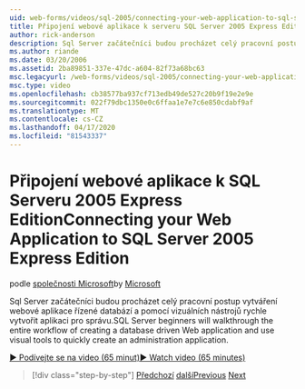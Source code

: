 ```yaml
---
uid: web-forms/videos/sql-2005/connecting-your-web-application-to-sql-server-2005-express-edition
title: Připojení webové aplikace k serveru SQL Server 2005 Express Edition | Dokumenty společnosti Microsoft
author: rick-anderson
description: Sql Server začátečníci budou procházet celý pracovní postup vytváření webové aplikace řízené databází a pomocí vizuálních nástrojů rychle vytvořit administrat...
ms.author: riande
ms.date: 03/20/2006
ms.assetid: 2ba89851-337e-47dc-a604-82f73a68bc63
msc.legacyurl: /web-forms/videos/sql-2005/connecting-your-web-application-to-sql-server-2005-express-edition
msc.type: video
ms.openlocfilehash: cb38577ba937cf713edb49de527c20b9f19e2e9e
ms.sourcegitcommit: 022f79dbc1350e0c6ffaa1e7e7c6e850cdabf9af
ms.translationtype: MT
ms.contentlocale: cs-CZ
ms.lasthandoff: 04/17/2020
ms.locfileid: "81543337"
---
```

# <a name="connecting-your-web-application-to-sql-server-2005-express-edition"></a><span data-ttu-id="ec7c2-103">Připojení webové aplikace k SQL Serveru 2005 Express Edition</span><span class="sxs-lookup"><span data-stu-id="ec7c2-103">Connecting your Web Application to SQL Server 2005 Express Edition</span></span>

<span data-ttu-id="ec7c2-104">podle [společnosti Microsoft](https://github.com/microsoft)</span><span class="sxs-lookup"><span data-stu-id="ec7c2-104">by [Microsoft](https://github.com/microsoft)</span></span>

<span data-ttu-id="ec7c2-105">Sql Server začátečníci budou procházet celý pracovní postup vytváření webové aplikace řízené databází a pomocí vizuálních nástrojů rychle vytvořit aplikaci pro správu.</span><span class="sxs-lookup"><span data-stu-id="ec7c2-105">SQL Server beginners will walkthrough the entire workflow of creating a database driven Web application and use visual tools to quickly create an administration application.</span></span>

[<span data-ttu-id="ec7c2-106">&#9654; Podívejte se na video (65 minut)</span><span class="sxs-lookup"><span data-stu-id="ec7c2-106">&#9654; Watch video (65 minutes)</span></span>](https://channel9.msdn.com/Blogs/ASP-NET-Site-Videos/connecting-your-web-application-to-sql-server-2005-express-edition)

> [!div class="step-by-step"]
> <span data-ttu-id="ec7c2-107">[Předchozí](understanding-security-and-network-connectivity.md)
> [další](using-sql-server-management-studio.md)</span><span class="sxs-lookup"><span data-stu-id="ec7c2-107">[Previous](understanding-security-and-network-connectivity.md)
[Next](using-sql-server-management-studio.md)</span></span>
